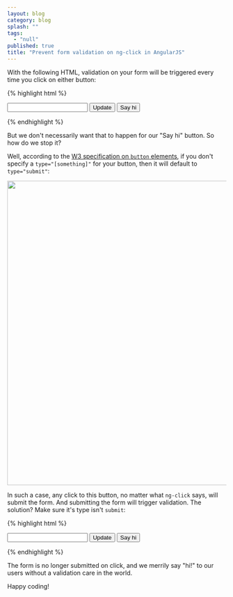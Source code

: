 ```yaml
---
layout: blog
category: blog
splash: ""
tags: 
  - "null"
published: true
title: "Prevent form validation on ng-click in AngularJS"
---
```




With the following HTML, validation on your form will be triggered every time you click on either button:

{% highlight html %}
<form ng-submit="updateTitle()">
    <input type="text" ng-model="title" required />        
    <button>Update</button>
    <button ng-click="alert('hi!')">Say hi</button>
</form>
{% endhighlight %}

But we don't necessarily want that to happen for our "Say hi" button. So how do we stop it?

Well, according to the [W3 specification on `button` elements](https://www.w3.org/TR/html401/interact/forms.html#h-17.5), if you don't specify a `type="[something]"` for your button, then it will default to `type="submit"`:

<img src="{{site.baseurl}}/media/2016-02-09 16_52_30-Forms in HTML documents.png" width="700" />

In such a case, any click to this button, no matter what `ng-click` says, will submit the form. And submitting the form will trigger validation. The solution? Make sure it's type isn't `submit`:

{% highlight html %}
<form ng-submit="updateTitle()">
    <input type="text" ng-model="title" required />        
    <button>Update</button>
    <button type="button" ng-click="alert('hi!')">Say hi</button>
</form>
{% endhighlight %}

The form is no longer submitted on click, and we merrily say "hi!" to our users without a validation care in the world.

Happy coding!
